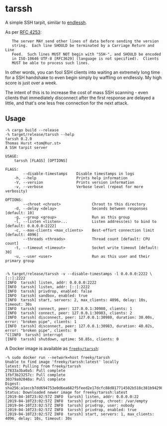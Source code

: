 # tarssh

A simple SSH tarpit, similar to [endlessh](https://nullprogram.com/blog/2019/03/22/).

As per [RFC 4253](https://tools.ietf.org/html/rfc4253#page-4):

```
   The server MAY send other lines of data before sending the version
   string.  Each line SHOULD be terminated by a Carriage Return and Line
   Feed.  Such lines MUST NOT begin with "SSH-", and SHOULD be encoded
   in ISO-10646 UTF-8 [RFC3629] (language is not specified).  Clients
   MUST be able to process such lines.
```

In other words, you can fool SSH clients into waiting an extremely long time for
a SSH handshake to even begin simply by waffling on endlessly.  My high score is
just over a week.

The intent of this is to increase the cost of mass SSH scanning - even clients
that immediately disconnect after the first response are delayed a little, and
that's one less free connection for the next attack.

## Usage

```
-% cargo build --release
-% target/release/tarssh --help
tarssh 0.2.0
Thomas Hurst <tom@hur.st>
A SSH tarpit server

USAGE:
    tarssh [FLAGS] [OPTIONS]

FLAGS:
        --disable-timestamps    Disable timestamps in logs
    -h, --help                  Prints help information
    -V, --version               Prints version information
    -v, --verbose               Verbose level (repeat for more verbosity)

OPTIONS:
        --chroot <chroot>              Chroot to this directory
    -d, --delay <delay>                Seconds between responses [default: 10]
    -g, --group <group>                Run as this group
    -l, --listen <listen>...           Listen address(es) to bind to [default: 0.0.0.0:2222]
    -c, --max-clients <max_clients>    Best-effort connection limit [default: 4096]
        --threads <threads>            Thread count [default: CPU count]
    -t, --timeout <timeout>            Socket write timeout [default: 30]
    -u, --user <user>                  Run as this user and their primary group


-% target/release/tarssh -v --disable-timestamps -l 0.0.0.0:2222 \[::]:2222
[INFO  tarssh] listen, addr: 0.0.0.0:2222
[INFO  tarssh] listen, addr: [::]:2222
[INFO  tarssh] privdrop, enabled: false
[INFO  tarssh] sandbox, enabled: true
[INFO  tarssh] start, servers: 2, max_clients: 4096, delay: 10s, timeout: 30s
[INFO  tarssh] connect, peer: 127.0.0.1:30980, clients: 1
[INFO  tarssh] connect, peer: 127.0.0.1:30983, clients: 2
[INFO  tarssh] disconnect, peer: 127.0.0.1:30980, duration: 30.00s, error: "broken pipe", clients: 1
[INFO  tarssh] disconnect, peer: 127.0.0.1:30983, duration: 40.02s, error: "broken pipe", clients: 0
^C[INFO  tarssh] interrupt
[INFO  tarssh] shutdown, uptime: 50.85s, clients: 0
```

A Docker image is available as [`freeky/tarssh`][docker-image]:

```
-% sudo docker run --network=host freeky/tarssh
Unable to find image 'freeky/tarssh:latest' locally
latest: Pulling from freeky/tarssh
27833a3ba0a5: Pull complete 
1fbf3b23257c: Pull complete 
30379a92040a: Pull complete 
Digest: sha256:a1eccb7dd694753e0d6ea682f5feed2e17dcfc88d817714502b518c381b94298
Status: Downloaded newer image for freeky/tarssh:latest
[2019-04-10T23:02:57Z INFO  tarssh] listen, addr: 0.0.0.0:22
[2019-04-10T23:02:57Z INFO  tarssh] privdrop, chroot: /var/empty
[2019-04-10T23:02:57Z INFO  tarssh] privdrop, user: nobody
[2019-04-10T23:02:57Z INFO  tarssh] privdrop, enabled: true
[2019-04-10T23:02:57Z INFO  tarssh] start, servers: 1, max_clients: 4096, delay: 10s, timeout: 30s
```

[Tokio]: https://tokio.rs
[rusty-sandbox]: https://github.com/myfreeweb/rusty-sandbox
[privdrop]: https://crates.io/crates/privdrop
[docker-image]: https://hub.docker.com/r/freeky/tarssh
